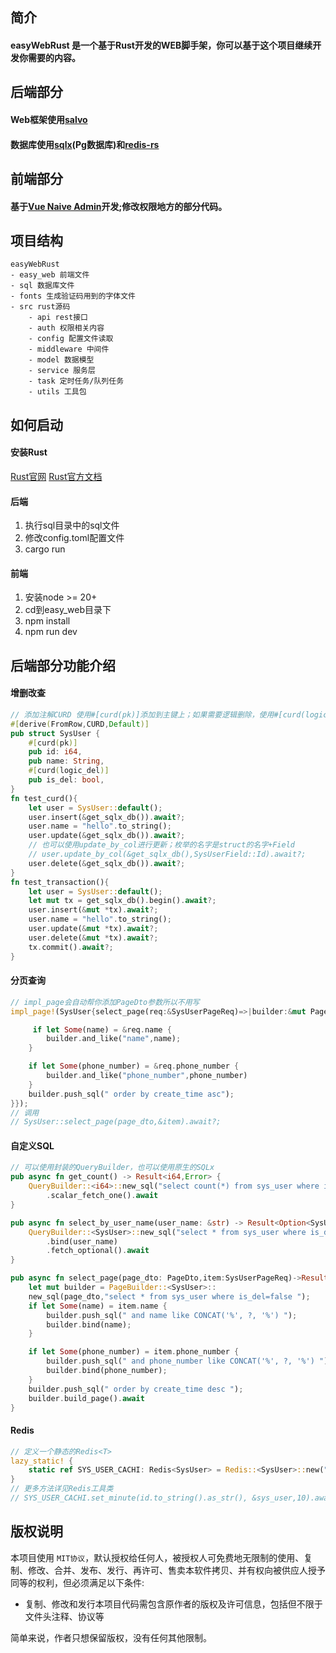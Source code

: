## 简介
#### easyWebRust 是一个基于Rust开发的WEB脚手架，你可以基于这个项目继续开发你需要的内容。
## 后端部分
#### Web框架使用[salvo](https://github.com/salvo-rs/salvo)
#### 数据库使用[sqlx](https://github.com/launchbadge/sqlx)(Pg数据库)和[redis-rs](https://github.com/redis-rs/redis-rs)
## 前端部分
#### 基于[Vue Naive Admin](https://github.com/zclzone/vue-naive-admin)开发;修改权限地方的部分代码。

## 项目结构
    easyWebRust
    - easy_web 前端文件
    - sql 数据库文件
    - fonts 生成验证码用到的字体文件
    - src rust源码
        - api rest接口
        - auth 权限相关内容
        - config 配置文件读取
        - middleware 中间件
        - model 数据模型
        - service 服务层
        - task 定时任务/队列任务
        - utils 工具包
## 如何启动

#### 安装Rust
[Rust官网](https://www.rust-lang.org/tools/install)
[Rust官方文档](https://forge.rust-lang.org/infra/other-installation-methods.html)


#### 后端
1. 执行sql目录中的sql文件
2. 修改config.toml配置文件
3. cargo run

#### 前端
1. 安装node >= 20+
2. cd到easy_web目录下
3. npm install
4. npm run dev

## 后端部分功能介绍
#### 增删改查
```rust
// 添加注解CURD 使用#[curd(pk)]添加到主键上；如果需要逻辑删除，使用#[curd(logic_del)]
#[derive(FromRow,CURD,Default)]
pub struct SysUser {
    #[curd(pk)]
    pub id: i64,
    pub name: String,
    #[curd(logic_del)]
    pub is_del: bool,
}
fn test_curd(){
    let user = SysUser::default();
    user.insert(&get_sqlx_db()).await?;
    user.name = "hello".to_string();
    user.update(&get_sqlx_db()).await?;
    // 也可以使用update_by_col进行更新；枚举的名字是struct的名字+Field
    // user.update_by_col(&get_sqlx_db(),SysUserField::Id).await?;
    user.delete(&get_sqlx_db()).await?;
}
fn test_transaction(){
    let user = SysUser::default();
    let mut tx = get_sqlx_db().begin().await?;
    user.insert(&mut *tx).await?;
    user.name = "hello".to_string();
    user.update(&mut *tx).await?;
    user.delete(&mut *tx).await?;
    tx.commit().await?;
}


```
#### 分页查询
```rust
// impl_page会自动帮你添加PageDto参数所以不用写
impl_page!(SysUser{select_page(req:&SysUserPageReq)=>|builder:&mut PageBuilder<SysUser>|{

     if let Some(name) = &req.name {
        builder.and_like("name",name);
    }

    if let Some(phone_number) = &req.phone_number {
        builder.and_like("phone_number",phone_number)
    }
    builder.push_sql(" order by create_time asc");
}});
// 调用
// SysUser::select_page(page_dto,&item).await?;
```
#### 自定义SQL
```rust
// 可以使用封装的QueryBuilder，也可以使用原生的SQLx
pub async fn get_count() -> Result<i64,Error> {
    QueryBuilder::<i64>::new_sql("select count(*) from sys_user where is_del = false ")
        .scalar_fetch_one().await
}

pub async fn select_by_user_name(user_name: &str) -> Result<Option<SysUser>,Error> {
    QueryBuilder::<SysUser>::new_sql("select * from sys_user where is_del=false and user_name = ? limit 1")
        .bind(user_name)
        .fetch_optional().await
}

pub async fn select_page(page_dto: PageDto,item:SysUserPageReq)->Result<WebResultPage<SysUser>,Error>{
    let mut builder = PageBuilder::<SysUser>::
    new_sql(page_dto,"select * from sys_user where is_del=false ");
    if let Some(name) = item.name {
        builder.push_sql(" and name like CONCAT('%', ?, '%') ");
        builder.bind(name);
    }

    if let Some(phone_number) = item.phone_number {
        builder.push_sql(" and phone_number like CONCAT('%', ?, '%') ");
        builder.bind(phone_number);
    }
    builder.push_sql(" order by create_time desc ");
    builder.build_page().await
}

```

#### Redis
```rust
// 定义一个静态的Redis<T>
lazy_static! {
    static ref SYS_USER_CACHI: Redis<SysUser> = Redis::<SysUser>::new("SysUser");
}
// 更多方法详见Redis工具类
// SYS_USER_CACHI.set_minute(id.to_string().as_str(), &sys_user,10).await.ok();
```


## 版权说明

本项目使用 `MIT协议`，默认授权给任何人，被授权人可免费地无限制的使用、复制、修改、合并、发布、发行、再许可、售卖本软件拷贝、并有权向被供应人授予同等的权利，但必须满足以下条件:

- 复制、修改和发行本项目代码需包含原作者的版权及许可信息，包括但不限于文件头注释、协议等

简单来说，作者只想保留版权，没有任何其他限制。

## 